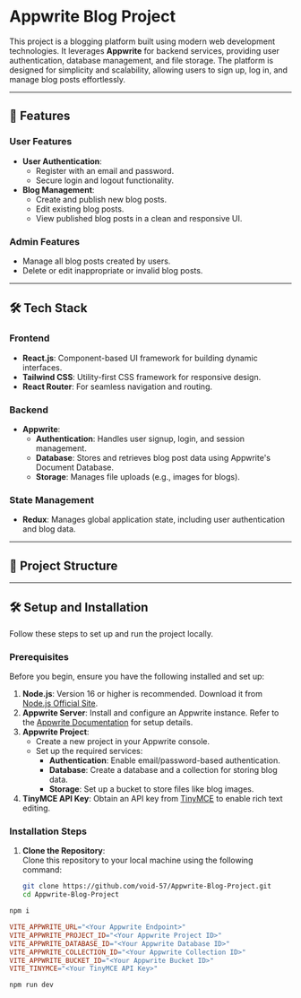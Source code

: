 # Appwrite Blog Project

This project is a blogging platform built using modern web development technologies. It leverages **Appwrite** for backend services, providing user authentication, database management, and file storage. The platform is designed for simplicity and scalability, allowing users to sign up, log in, and manage blog posts effortlessly.

---

## 🚀 Features

### User Features
- **User Authentication**:
  - Register with an email and password.
  - Secure login and logout functionality.
- **Blog Management**:
  - Create and publish new blog posts.
  - Edit existing blog posts.
  - View published blog posts in a clean and responsive UI.

### Admin Features
- Manage all blog posts created by users.
- Delete or edit inappropriate or invalid blog posts.

---

## 🛠️ Tech Stack

### Frontend
- **React.js**: Component-based UI framework for building dynamic interfaces.
- **Tailwind CSS**: Utility-first CSS framework for responsive design.
- **React Router**: For seamless navigation and routing.

### Backend
- **Appwrite**:
  - **Authentication**: Handles user signup, login, and session management.
  - **Database**: Stores and retrieves blog post data using Appwrite's Document Database.
  - **Storage**: Manages file uploads (e.g., images for blogs).

### State Management
- **Redux**: Manages global application state, including user authentication and blog data.

---

## 📂 Project Structure


---

## 🛠️ Setup and Installation

Follow these steps to set up and run the project locally.

### Prerequisites
Before you begin, ensure you have the following installed and set up:
1. **Node.js**: Version 16 or higher is recommended. Download it from [Node.js Official Site](https://nodejs.org).
2. **Appwrite Server**: Install and configure an Appwrite instance. Refer to the [Appwrite Documentation](https://appwrite.io/docs) for setup details.
3. **Appwrite Project**:
   - Create a new project in your Appwrite console.
   - Set up the required services:
     - **Authentication**: Enable email/password-based authentication.
     - **Database**: Create a database and a collection for storing blog data.
     - **Storage**: Set up a bucket to store files like blog images.
4. **TinyMCE API Key**: Obtain an API key from [TinyMCE](https://www.tiny.cloud) to enable rich text editing.

### Installation Steps
1. **Clone the Repository**:  
   Clone this repository to your local machine using the following command:
   ```bash
   git clone https://github.com/void-57/Appwrite-Blog-Project.git
   cd Appwrite-Blog-Project

``` bash 
npm i
 ```

``` makefile
VITE_APPWRITE_URL="<Your Appwrite Endpoint>"
VITE_APPWRITE_PROJECT_ID="<Your Appwrite Project ID>"
VITE_APPWRITE_DATABASE_ID="<Your Appwrite Database ID>"
VITE_APPWRITE_COLLECTION_ID="<Your Appwrite Collection ID>"
VITE_APPWRITE_BUCKET_ID="<Your Appwrite Bucket ID>"
VITE_TINYMCE="<Your TinyMCE API Key>"
```

``` bash
npm run dev
```

